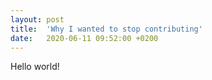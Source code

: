 ```yaml
---
layout: post
title:  'Why I wanted to stop contributing'
date:   2020-06-11 09:52:00 +0200
---
```


Hello world!

